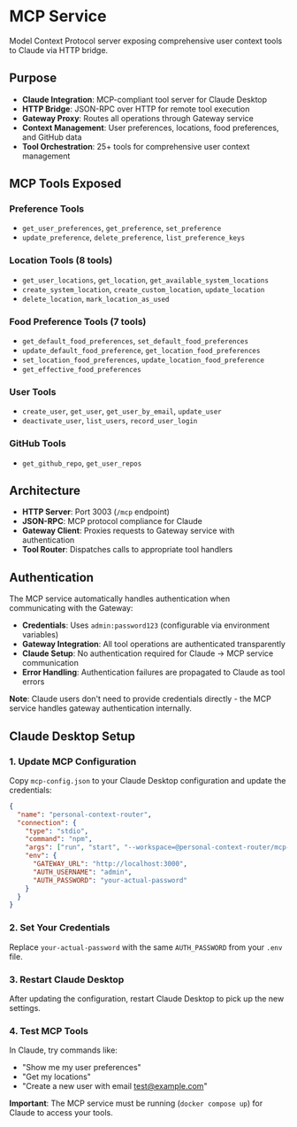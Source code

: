# MCP Service

Model Context Protocol server exposing comprehensive user context tools to Claude via HTTP bridge.

## Purpose

- **Claude Integration**: MCP-compliant tool server for Claude Desktop
- **HTTP Bridge**: JSON-RPC over HTTP for remote tool execution
- **Gateway Proxy**: Routes all operations through Gateway service
- **Context Management**: User preferences, locations, food preferences, and GitHub data
- **Tool Orchestration**: 25+ tools for comprehensive user context management

## MCP Tools Exposed

### Preference Tools
- `get_user_preferences`, `get_preference`, `set_preference`
- `update_preference`, `delete_preference`, `list_preference_keys`

### Location Tools (8 tools)
- `get_user_locations`, `get_location`, `get_available_system_locations`
- `create_system_location`, `create_custom_location`, `update_location`
- `delete_location`, `mark_location_as_used`

### Food Preference Tools (7 tools)
- `get_default_food_preferences`, `set_default_food_preferences`
- `update_default_food_preference`, `get_location_food_preferences`
- `set_location_food_preferences`, `update_location_food_preference`
- `get_effective_food_preferences`

### User Tools
- `create_user`, `get_user`, `get_user_by_email`, `update_user`
- `deactivate_user`, `list_users`, `record_user_login`

### GitHub Tools
- `get_github_repo`, `get_user_repos`

## Architecture

- **HTTP Server**: Port 3003 (`/mcp` endpoint)
- **JSON-RPC**: MCP protocol compliance for Claude
- **Gateway Client**: Proxies requests to Gateway service with authentication
- **Tool Router**: Dispatches calls to appropriate tool handlers

## Authentication

The MCP service automatically handles authentication when communicating with the Gateway:
- **Credentials**: Uses `admin:password123` (configurable via environment variables)
- **Gateway Integration**: All tool operations are authenticated transparently
- **Claude Setup**: No authentication required for Claude → MCP service communication
- **Error Handling**: Authentication failures are propagated to Claude as tool errors

**Note**: Claude users don't need to provide credentials directly - the MCP service handles gateway authentication internally.

## Claude Desktop Setup

### 1. Update MCP Configuration
Copy `mcp-config.json` to your Claude Desktop configuration and update the credentials:

```json
{
  "name": "personal-context-router",
  "connection": {
    "type": "stdio",
    "command": "npm",
    "args": ["run", "start", "--workspace=@personal-context-router/mcp-service"],
    "env": {
      "GATEWAY_URL": "http://localhost:3000",
      "AUTH_USERNAME": "admin",
      "AUTH_PASSWORD": "your-actual-password"
    }
  }
}
```

### 2. Set Your Credentials
Replace `your-actual-password` with the same `AUTH_PASSWORD` from your `.env` file.

### 3. Restart Claude Desktop
After updating the configuration, restart Claude Desktop to pick up the new settings.

### 4. Test MCP Tools
In Claude, try commands like:
- "Show me my user preferences"
- "Get my locations"
- "Create a new user with email test@example.com"

**Important**: The MCP service must be running (`docker compose up`) for Claude to access your tools.